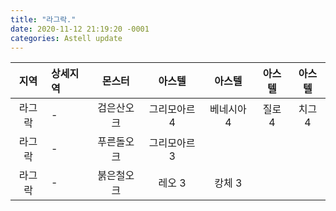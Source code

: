 ```yaml
---
title: "라그락."
date: 2020-11-12 21:19:20 -0001
categories: Astell update
---
```




|지역|상세지역|몬스터|아스텔|아스텔|아스텔|아스텔|
|:---:|:---|:---:|:---:|:---:|:---:|:---:|
|라그락|-|검은산오크|그리모아르 4|베네시아 4|질로 4|치그 4|
|라그락|-|푸른돌오크|그리모아르 3|
|라그락|-|붉은철오크|레오 3|캉체 3|
